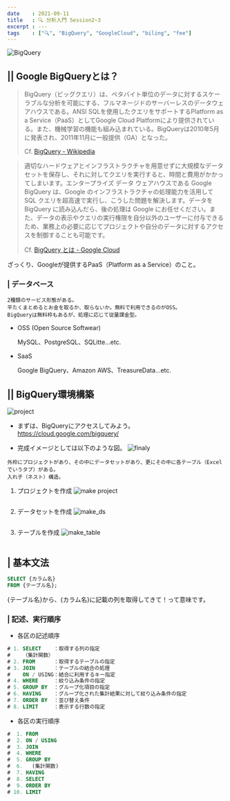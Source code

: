 ```yaml
---
date    : 2021-09-11
title   : 🔍 分析入門 Session2~3
excerpt : ---
tags    : ["🔍", "BigQuery", "GoogleCloud", "biling", "fee"]
---
```



![BigQuery](https://cdn-ssl-devio-img.classmethod.jp/wp-content/uploads/2020/09/gcp-eyecatch-bigquery_1200x630.png)


## || Google BigQueryとは？

>BigQuery（ビッグクエリ）は、ペタバイト単位のデータに対するスケーラブルな分析を可能にする、フルマネージドのサーバーレスのデータウェアハウスである。ANSI SQLを使用したクエリをサポートするPlatform as a Service（PaaS）としてGoogle Cloud Platformにより提供されている。また、機械学習の機能も組み込まれている。BigQueryは2010年5月に発表され、2011年11月に一般提供（GA）となった。
>
> Cf. [BigQuery - Wikipedia](https://ja.wikipedia.org/wiki/BigQuery)

>適切なハードウェアとインフラストラクチャを用意せずに大規模なデータセットを保存し、それに対してクエリを実行すると、時間と費用がかかってしまいます。エンタープライズ データ ウェアハウスである Google BigQuery は、Google のインフラストラクチャの処理能力を活用して SQL クエリを超高速で実行し、こうした問題を解決します。データを BigQuery に読み込んだら、後の処理は Google にお任せください。また、データの表示やクエリの実行権限を自分以外のユーザーに付与できるため、業務上の必要に応じてプロジェクトや自分のデータに対するアクセスを制御することも可能です。
>
> Cf. [BigQuery とは - Google Cloud](https://cloud.google.com/bigquery/docs/introduction?hl=ja)

ざっくり、Googleが提供するPaaS（Platform as a Service）のこと。



### | データベース
```
2種類のサービス形態がある。
平たくまとめるとお金を取るか、取らないか。無料で利用できるのがOSS。
BigQueryは無料枠もあるが、処理に応じて従量課金型。
```
 * OSS (Open Source Softwear)

   MySQL、PostgreSQL、SQLitte...etc.

 * SaaS

   Google BigQuery、Amazon AWS、TreasureData...etc.



## || BigQuery環境構築
![project](https://i.gyazo.com/edac850c69d81a2eccfa28c349bd5e09.png)

* まずは、BigQueryにアクセスしてみよう。
https://cloud.google.com/bigquery/

* 完成イメージとしては以下のような図。
![finaly](https://i.gyazo.com/4ad2aaf572a3e100a4dc2aa008df32e4.png)
```
外枠にプロジェクトがあり、その中にデータセットがあり、更にその中に各テーブル（Excelでいうタブ）がある。
入れ子（ネスト）構造。
```

1. プロジェクトを作成
![make project](https://i.gyazo.com/98551e2f0aea93e9506d6d018c2ace9f.png)
```
```

2. データセットを作成
![make_ds](https://i.gyazo.com/592db3e492533ab6c672ee8ac172720a.png)
```
```

3. テーブルを作成
![make_table](https://i.gyazo.com/a321a6ed34a70f197338198ec69ddcd5.png)
```
```


## | 基本文法
```SQL
SELECT {カラム名}
FROM {テーブル名};
```
{テーブル名}から、{カラム名}に記載の列を取得してきて！って意味です。


### | 記述、実行順序
* 各区の記述順序
```SQL
# 1. SELECT    ：取得する列の指定
#    （集計関数）
# 2. FROM      ：取得するテーブルの指定
# 3. JOIN      ：テーブルの結合の処理
#    ON / USING：結合に利用するキー指定
# 4. WHERE     ：絞り込み条件の指定
# 5. GROUP BY  ：グループ化項目の指定
# 6. HAVING    ：グループ化された集計結果に対して絞り込み条件の指定
# 7. ORDER BY  ：並び替え条件
# 8. LIMIT     ：表示する行数の指定
```

* 各区の実行順序
```SQL
#  1. FROM
#  2. ON / USING
#  3. JOIN
#  4. WHERE
#  5. GROUP BY
#  6.   (集計関数)
#  7. HAVING
#  8. SELECT
#  9. ORDER BY
# 10. LIMIT
```
